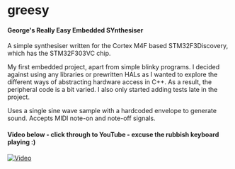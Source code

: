 # greesy
#### George's Really Easy Embedded SYnthesiser

A simple synthesiser written for the Cortex M4F based STM32F3Discovery, which has the STM32F303VC chip.

My first embedded project, apart from simple blinky programs. 
I decided against using any libraries or prewritten HALs as I wanted to explore the different ways of abstracting hardware access in C++.
As a result, the peripheral code is a bit varied. I also only started adding tests late in the project.

Uses a single sine wave sample with a hardcoded envelope to generate sound. Accepts MIDI note-on and note-off signals.

#### Video below - click through to YouTube - excuse the rubbish keyboard playing :)

[![Video](https://img.youtube.com/vi/hqPZdQX19pI/maxresdefault.jpg)](https://youtu.be/hqPZdQX19pI)
